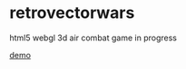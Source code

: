# retrovectorwars
html5 webgl 3d air combat game in progress

[demo](https://rawgit.com/sebchevrel/retrovectorwars/master/index.html)
